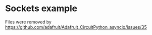 # Sockets example
Files were removed by https://github.com/adafruit/Adafruit_CircuitPython_asyncio/issues/35

